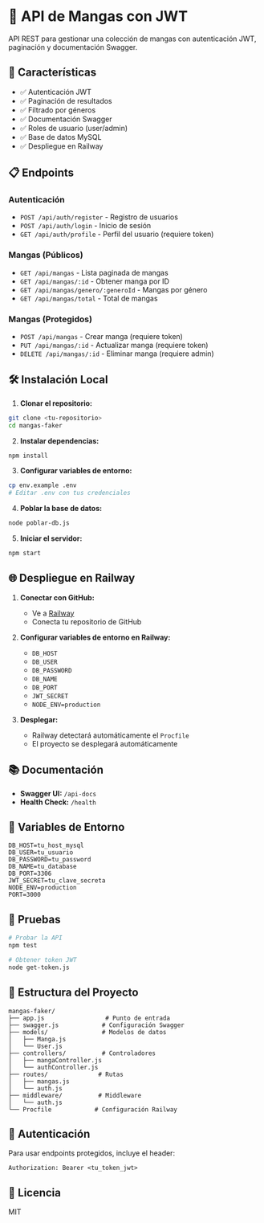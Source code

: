 # 🎌 API de Mangas con JWT

API REST para gestionar una colección de mangas con autenticación JWT, paginación y documentación Swagger.

## 🚀 Características

- ✅ Autenticación JWT
- ✅ Paginación de resultados
- ✅ Filtrado por géneros
- ✅ Documentación Swagger
- ✅ Roles de usuario (user/admin)
- ✅ Base de datos MySQL
- ✅ Despliegue en Railway

## 📋 Endpoints

### Autenticación
- `POST /api/auth/register` - Registro de usuarios
- `POST /api/auth/login` - Inicio de sesión
- `GET /api/auth/profile` - Perfil del usuario (requiere token)

### Mangas (Públicos)
- `GET /api/mangas` - Lista paginada de mangas
- `GET /api/mangas/:id` - Obtener manga por ID
- `GET /api/mangas/genero/:generoId` - Mangas por género
- `GET /api/mangas/total` - Total de mangas

### Mangas (Protegidos)
- `POST /api/mangas` - Crear manga (requiere token)
- `PUT /api/mangas/:id` - Actualizar manga (requiere token)
- `DELETE /api/mangas/:id` - Eliminar manga (requiere admin)

## 🛠️ Instalación Local

1. **Clonar el repositorio:**
```bash
git clone <tu-repositorio>
cd mangas-faker
```

2. **Instalar dependencias:**
```bash
npm install
```

3. **Configurar variables de entorno:**
```bash
cp env.example .env
# Editar .env con tus credenciales
```

4. **Poblar la base de datos:**
```bash
node poblar-db.js
```

5. **Iniciar el servidor:**
```bash
npm start
```

## 🌐 Despliegue en Railway

1. **Conectar con GitHub:**
   - Ve a [Railway](https://railway.app)
   - Conecta tu repositorio de GitHub

2. **Configurar variables de entorno en Railway:**
   - `DB_HOST`
   - `DB_USER`
   - `DB_PASSWORD`
   - `DB_NAME`
   - `DB_PORT`
   - `JWT_SECRET`
   - `NODE_ENV=production`

3. **Desplegar:**
   - Railway detectará automáticamente el `Procfile`
   - El proyecto se desplegará automáticamente

## 📚 Documentación

- **Swagger UI:** `/api-docs`
- **Health Check:** `/health`

## 🔧 Variables de Entorno

```env
DB_HOST=tu_host_mysql
DB_USER=tu_usuario
DB_PASSWORD=tu_password
DB_NAME=tu_database
DB_PORT=3306
JWT_SECRET=tu_clave_secreta
NODE_ENV=production
PORT=3000
```

## 🧪 Pruebas

```bash
# Probar la API
npm test

# Obtener token JWT
node get-token.js
```

## 📁 Estructura del Proyecto

```
mangas-faker/
├── app.js                 # Punto de entrada
├── swagger.js            # Configuración Swagger
├── models/               # Modelos de datos
│   ├── Manga.js
│   └── User.js
├── controllers/          # Controladores
│   ├── mangaController.js
│   └── authController.js
├── routes/              # Rutas
│   ├── mangas.js
│   └── auth.js
├── middleware/          # Middleware
│   └── auth.js
└── Procfile            # Configuración Railway
```

## 🔐 Autenticación

Para usar endpoints protegidos, incluye el header:
```
Authorization: Bearer <tu_token_jwt>
```

## 📝 Licencia

MIT
